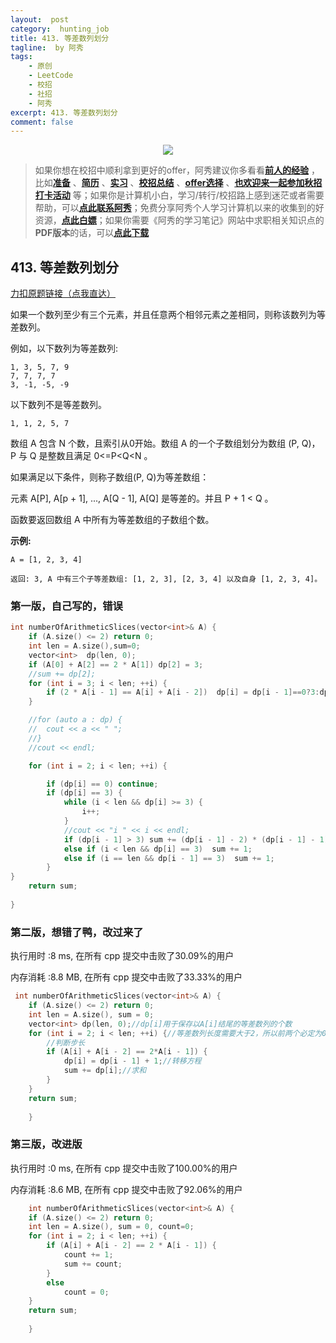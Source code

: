 ```yaml
---
layout:  post
category:  hunting_job
title: 413. 等差数列划分
tagline:  by 阿秀
tags:
    - 原创
    - LeetCode
    - 校招
    - 社招
    - 阿秀
excerpt: 413. 等差数列划分
comment: false
---
```






<div align="center">
  <a href="/notes/05-xiustar/01-xiustar_reading_guide/01-introduce.html#阿秀组建了一个校招学习圈子">
      <img src="https://axiu-image-bed.oss-cn-shanghai.aliyuncs.com/img/202206190108471.png">
  </a></div>



> 如果你想在校招中顺利拿到更好的offer，阿秀建议你多看看<font style="font-weight:bold; color:#4169E1;text-decoration:underline;">[前人的经验](/notes/05-xiustar/01-xiustar_reading_guide/01-introduce.md)</font> ，比如<font style="font-weight:bold; color:#4169E1;text-decoration:underline;">[准备](/notes/05-xiustar/02-campus_prepare/02-01-校招重要时间点科普.md)</font> 、<font style="font-weight:bold; color:#4169E1;text-decoration:underline;">[简历](/notes/05-xiustar/03-resume/01-00-简历开篇词.md)</font> 、<font style="font-weight:bold; color:#4169E1;text-decoration:underline;">[实习](/notes/05-xiustar/04-school_practice/20220320-从公司角度来看，为什么要招实习生.md)</font> 、<font style="font-weight:bold; color:#4169E1;text-decoration:underline;">[校招总结](/notes/05-xiustar/05-campus_recruitment/2020-12-16-双非渣硕的秋招之路总结（已拿抖音研发岗SP）.md)</font> 、<font style="font-weight:bold; color:#4169E1;text-decoration:underline;">[offer选择](/notes/05-xiustar/06-offer/01-offer_choose.md)</font> 、<font style="font-weight:bold; color:#4169E1;text-decoration:underline;">[也欢迎来一起参加秋招打卡活动](/notes/05-xiustar/01-xiustar_reading_guide/01-introduce.html#阿秀组建了一个校招学习圈子)</font> 等；如果你是计算机小白，学习/转行/校招路上感到迷茫或者需要帮助，可以<font style="font-weight:bold; color:#4169E1;text-decoration:underline;">[点此联系阿秀](/notes/08-other/02-question.md#_4、阿秀-如何才能联系到你)</font>；免费分享阿秀个人学习计算机以来的收集到的好资源，<font style="font-weight:bold; color:#4169E1;text-decoration:underline;">[点此白嫖](/notes/07-resources/01-free/01-introduce.md)</font>；如果你需要《阿秀的学习笔记》网站中求职相关知识点的**PDF版本**的话，可以<font style="font-weight:bold; color:#4169E1;text-decoration:underline;">[点此下载](/notes/08-other/02-question.md#_5、如何下载阿秀的学习笔记内容pdf版本)</font> 





## 413. 等差数列划分

[力扣原题链接（点我直达）](https://leetcode-cn.com/problems/arithmetic-slices/)

如果一个数列至少有三个元素，并且任意两个相邻元素之差相同，则称该数列为等差数列。

例如，以下数列为等差数列:

```
1, 3, 5, 7, 9
7, 7, 7, 7
3, -1, -5, -9
```

以下数列不是等差数列。

```
1, 1, 2, 5, 7
```

 

数组 A 包含 N 个数，且索引从0开始。数组 A 的一个子数组划分为数组 (P, Q)，P 与 Q 是整数且满足 0<=P<Q<N 。

如果满足以下条件，则称子数组(P, Q)为等差数组：

元素 A[P], A[p + 1], ..., A[Q - 1], A[Q] 是等差的。并且 P + 1 < Q 。

函数要返回数组 A 中所有为等差数组的子数组个数。

 

**示例:**

```
A = [1, 2, 3, 4]

返回: 3, A 中有三个子等差数组: [1, 2, 3], [2, 3, 4] 以及自身 [1, 2, 3, 4]。
```





### 第一版，自己写的，错误



```c++
int numberOfArithmeticSlices(vector<int>& A) {
	if (A.size() <= 2) return 0;
	int len = A.size(),sum=0;
	vector<int>  dp(len, 0);
	if (A[0] + A[2] == 2 * A[1]) dp[2] = 3;
	//sum += dp[2];
	for (int i = 3; i < len; ++i) {
		if (2 * A[i - 1] == A[i] + A[i - 2])  dp[i] = dp[i - 1]==0?3:dp[i-1]+1;
	}

	//for (auto a : dp) {
	//	cout << a << " ";
	//}
	//cout << endl;

	for (int i = 2; i < len; ++i) {

		if (dp[i] == 0) continue;
		if (dp[i] == 3) {
			while (i < len && dp[i] >= 3) {
				i++;
			}
			//cout << "i " << i << endl;
			if (dp[i - 1] > 3) sum += (dp[i - 1] - 2) * (dp[i - 1] - 1) / 2;
			else if (i < len && dp[i] == 3)  sum += 1;
			else if (i == len && dp[i - 1] == 3)  sum += 1;
		}
}
	return sum;
	
}

```



### 第二版，想错了鸭，改过来了

执行用时 :8 ms, 在所有 cpp 提交中击败了30.09%的用户

内存消耗 :8.8 MB, 在所有 cpp 提交中击败了33.33%的用户



```c++
 int numberOfArithmeticSlices(vector<int>& A) {
	if (A.size() <= 2) return 0;
	int len = A.size(), sum = 0;
	vector<int> dp(len, 0);//dp[i]用于保存以A[i]结尾的等差数列的个数
	for (int i = 2; i < len; ++i) {//等差数列长度需要大于2，所以前两个必定为0
		//判断步长
		if (A[i] + A[i - 2] == 2*A[i - 1]) {
			dp[i] = dp[i - 1] + 1;//转移方程
			sum += dp[i];//求和
		}
	}
	return sum;
        
    }
```





### 第三版，改进版

执行用时 :0 ms, 在所有 cpp 提交中击败了100.00%的用户

内存消耗 :8.6 MB, 在所有 cpp 提交中击败了92.06%的用户



```c++
    int numberOfArithmeticSlices(vector<int>& A) {
	if (A.size() <= 2) return 0;
	int len = A.size(), sum = 0, count=0;
	for (int i = 2; i < len; ++i) {
		if (A[i] + A[i - 2] == 2 * A[i - 1]) {
			count += 1;
			sum += count;
		}
		else
			count = 0;
	}
	return sum;
        
    }
```

<p id="最长回文子序列"></p>



